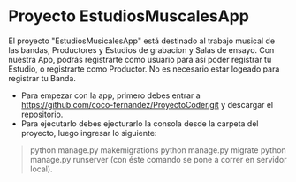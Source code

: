 # Proyecto EstudiosMuscalesApp

El proyecto "EstudiosMusicalesApp" está destinado al trabajo musical de las bandas, Productores y Estudios de grabacion y Salas de ensayo.
Con nuestra App, podrás registrarte como usuario para así poder registrar tu Estudio, o registrarte como Productor. No es necesario estar logeado para registrar tu Banda.

* Para empezar con la app, primero debes entrar a https://github.com/coco-fernandez/ProyectoCoder.git y descargar el repositorio.
* Para ejecutarlo debes ejecturarlo la consola desde la carpeta del proyecto, luego ingresar lo siguiente:
> python manage.py makemigrations
> python manage.py migrate
> python manage.py runserver (con éste comando se pone a correr en servidor local).

